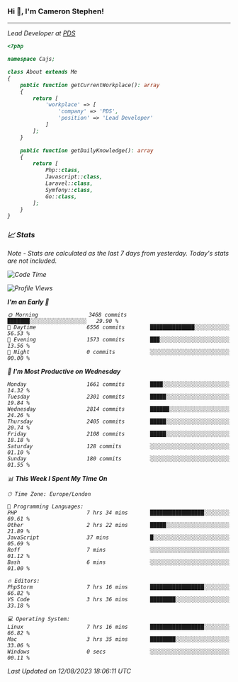 ### Hi 👋, I'm Cameron Stephen!
<hr>
<p><em>Lead Developer at <a href="https://prindatasolutions.co.uk">PDS</a></p>


```php
<?php

namespace Cajs;

class About extends Me
{
    public function getCurrentWorkplace(): array
    {
        return [
            'workplace' => [
                'company' => 'PDS',
                'position' => 'Lead Developer'
            ]
        ];
    }

    public function getDailyKnowledge(): array
    {
        return [
            Php::class,
            Javascript::class,
            Laravel::class,
            Symfony::class,
            Go::class,
        ];
    }
}
```

### 📈 Stats
<p><em>Note - Stats are calculated as the last 7 days from yesterday. Today's stats are not included.</em></p>


<!--START_SECTION:waka-->
![Code Time](http://img.shields.io/badge/Code%20Time-3%2C491%20hrs%2047%20mins-blue)

![Profile Views](http://img.shields.io/badge/Profile%20Views-0-blue)

**I'm an Early 🐤** 

```text
🌞 Morning                3468 commits        ███████░░░░░░░░░░░░░░░░░░   29.90 % 
🌆 Daytime                6556 commits        ██████████████░░░░░░░░░░░   56.53 % 
🌃 Evening                1573 commits        ███░░░░░░░░░░░░░░░░░░░░░░   13.56 % 
🌙 Night                  0 commits           ░░░░░░░░░░░░░░░░░░░░░░░░░   00.00 % 
```
📅 **I'm Most Productive on Wednesday** 

```text
Monday                   1661 commits        ████░░░░░░░░░░░░░░░░░░░░░   14.32 % 
Tuesday                  2301 commits        █████░░░░░░░░░░░░░░░░░░░░   19.84 % 
Wednesday                2814 commits        ██████░░░░░░░░░░░░░░░░░░░   24.26 % 
Thursday                 2405 commits        █████░░░░░░░░░░░░░░░░░░░░   20.74 % 
Friday                   2108 commits        █████░░░░░░░░░░░░░░░░░░░░   18.18 % 
Saturday                 128 commits         ░░░░░░░░░░░░░░░░░░░░░░░░░   01.10 % 
Sunday                   180 commits         ░░░░░░░░░░░░░░░░░░░░░░░░░   01.55 % 
```


📊 **This Week I Spent My Time On** 

```text
🕑︎ Time Zone: Europe/London

💬 Programming Languages: 
PHP                      7 hrs 34 mins       █████████████████░░░░░░░░   69.61 % 
Other                    2 hrs 22 mins       █████░░░░░░░░░░░░░░░░░░░░   21.89 % 
JavaScript               37 mins             █░░░░░░░░░░░░░░░░░░░░░░░░   05.69 % 
Roff                     7 mins              ░░░░░░░░░░░░░░░░░░░░░░░░░   01.12 % 
Bash                     6 mins              ░░░░░░░░░░░░░░░░░░░░░░░░░   01.00 % 

🔥 Editors: 
PhpStorm                 7 hrs 16 mins       █████████████████░░░░░░░░   66.82 % 
VS Code                  3 hrs 36 mins       ████████░░░░░░░░░░░░░░░░░   33.18 % 

💻 Operating System: 
Linux                    7 hrs 16 mins       █████████████████░░░░░░░░   66.82 % 
Mac                      3 hrs 35 mins       ████████░░░░░░░░░░░░░░░░░   33.06 % 
Windows                  0 secs              ░░░░░░░░░░░░░░░░░░░░░░░░░   00.11 % 
```


 Last Updated on 12/08/2023 18:06:11 UTC
<!--END_SECTION:waka-->

